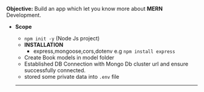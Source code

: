 **Objective:**
Build an app which let you know more about **MERN** Development.

- **Scope**
   
   - `npm init -y` (Node Js project)
   -  **INSTALLATION**
         - express,mongoose,cors,dotenv e.g `npm install express`
   -  Create Book models in model folder 
   -  Established DB Connection with Mongo Db cluster url and ensure successfully connected.
   -  stored some private data into `.env` file 

   ***
   